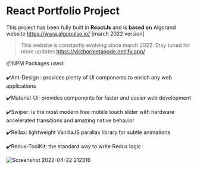 # React Portfolio Project

This project has been fully built in **ReactJs** and is **based on** Algorand website https://www.algopulse.io/ [march 2022 version]
> This website is constantly evolving since march 2022. Stay tuned for more updates https://victhormetanode.netlify.app/




<p>📦NPM Packages used:</p>
<p>✔️Ant-Design :  provides plenty of UI components to enrich any web applications</p>
<p>✔️Material-Ui: provides components for faster and easier web development</p>
<p>✔️Swiper: is the most modern free mobile touch slider with hardware accelerated transitions and amazing native behavior</p>
<p>✔️Rellax: lightweight VanillaJS parallax library for subtle animations</p>
<p>✔️Redux-ToolKit: the standard way to write Redux logic</p>






![Screenshot 2022-04-22 212316](https://user-images.githubusercontent.com/98230162/164780718-04f45eca-679b-4f84-9114-29a95c958a55.jpg)

